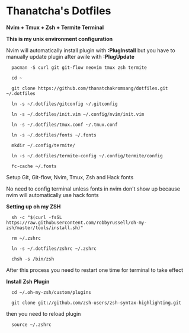 # Thanatcha's Dotfiles

__Nvim + Tmux + Zsh + Termite Terminal__

__This is my unix environment configuration__

Nvim will automatically install plugin with __:PlugInstall__ but you have to manually update plugin after awile with __:PlugUpdate__
  
```
  pacman -S curl git git-flow neovim tmux zsh termite
  
  cd ~
  
  git clone https://github.com/thanatchakromsang/dotfiles.git ~/.dotfiles
  
  ln -s ~/.dotfiles/gitconfig ~/.gitconfig
  
  ln -s ~/.dotfiles/init.vim ~/.config/nvim/init.vim

  ln -s ~/.dotfiles/tmux.conf ~/.tmux.conf

  ln -s ~/.dotfiles/fonts ~/.fonts
  
  mkdir ~/.config/termite/
  
  ln -s ~/.dotfiles/termite-config ~/.config/termite/config
  
  fc-cache ~/.fonts
```

Setup Git, Git-flow, Nvim, Tmux, Zsh and Hack fonts

No need to config terminal unless fonts in nvim don't show up because nvim will automatically use hack fonts

__Setting up oh my ZSH__

```
  sh -c "$(curl -fsSL https://raw.githubusercontent.com/robbyrussell/oh-my-zsh/master/tools/install.sh)"
  
  rm ~/.zshrc
  
  ln -s ~/.dotfiles/zshrc ~/.zshrc
  
  chsh -s /bin/zsh 
```

After this process you need to restart one time for terminal to take effect

__Install Zsh Plugin__

```
  cd ~/.oh-my-zsh/custom/plugins
  
  git clone git://github.com/zsh-users/zsh-syntax-highlighting.git
```

then you need to reload plugin

```
  source ~/.zshrc
```
